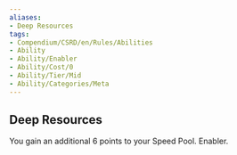 ```yaml
---
aliases:
- Deep Resources
tags:
- Compendium/CSRD/en/Rules/Abilities
- Ability
- Ability/Enabler
- Ability/Cost/0
- Ability/Tier/Mid
- Ability/Categories/Meta
---
```


  
## Deep Resources  
You gain an additional 6 points to your Speed Pool. Enabler.